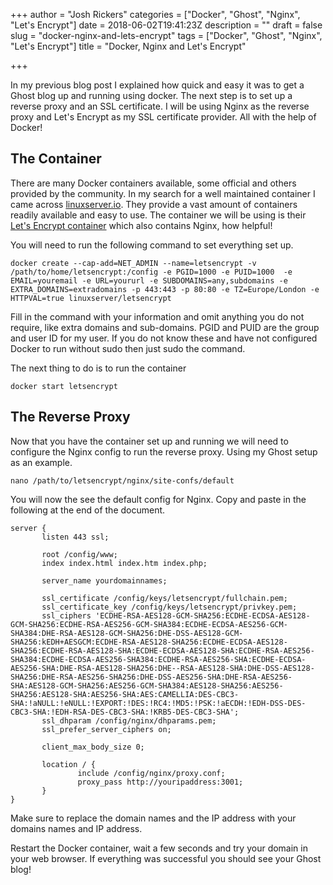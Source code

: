 +++
author = "Josh Rickers"
categories = ["Docker", "Ghost", "Nginx", "Let's Encrypt"]
date = 2018-06-02T19:41:23Z
description = ""
draft = false
slug = "docker-nginx-and-lets-encrypt"
tags = ["Docker", "Ghost", "Nginx", "Let's Encrypt"]
title = "Docker, Nginx and Let's Encrypt"

+++


In my previous blog post I explained how quick and easy it was to get a Ghost blog up and running using docker. The next step is to set up a reverse proxy and an SSL certificate. I will be using Nginx as the reverse proxy and Let's Encrypt as my SSL certificate provider. All with the help of Docker!

## The Container
There are many Docker containers available, some official and others provided by the community. In my search for a well maintained container I came across [linuxserver.io](https://www.linuxserver.io/). They provide a vast amount of containers readily available and easy to use. The container we will be using is their [Let's Encrypt container](https://hub.docker.com/r/linuxserver/letsencrypt/) which also contains Nginx, how helpful!

You will need to run the following command to set everything set up.

```
docker create --cap-add=NET_ADMIN --name=letsencrypt -v /path/to/home/letsencrypt:/config -e PGID=1000 -e PUID=1000  -e EMAIL=youremail -e URL=yoururl -e SUBDOMAINS=any,subdomains -e EXTRA_DOMAINS=extradomains -p 443:443 -p 80:80 -e TZ=Europe/London -e HTTPVAL=true linuxserver/letsencrypt
```

Fill in the command with your information and omit anything you do not require, like extra domains and sub-domains. PGID and PUID are the group and user ID for my user. If you do not know these and have not configured Docker to run without sudo then just sudo the command.

The next thing to do is to run the container
```
docker start letsencrypt
```

## The Reverse Proxy
Now that you have the container set up and running we will need to configure the Nginx config to run the reverse proxy. Using my Ghost setup as an example.

```
nano /path/to/letsencrypt/nginx/site-confs/default
```

You will now the see the default config for Nginx. Copy and paste in the following at the end of the document.

```
server {
       listen 443 ssl;

       root /config/www;
       index index.html index.htm index.php;

       server_name yourdomainnames;

       ssl_certificate /config/keys/letsencrypt/fullchain.pem;
       ssl_certificate_key /config/keys/letsencrypt/privkey.pem;
       ssl_ciphers 'ECDHE-RSA-AES128-GCM-SHA256:ECDHE-ECDSA-AES128-GCM-SHA256:ECDHE-RSA-AES256-GCM-SHA384:ECDHE-ECDSA-AES256-GCM-SHA384:DHE-RSA-AES128-GCM-SHA256:DHE-DSS-AES128-GCM-SHA256:kEDH+AESGCM:ECDHE-RSA-AES128-SHA256:ECDHE-ECDSA-AES128-SHA256:ECDHE-RSA-AES128-SHA:ECDHE-ECDSA-AES128-SHA:ECDHE-RSA-AES256-SHA384:ECDHE-ECDSA-AES256-SHA384:ECDHE-RSA-AES256-SHA:ECDHE-ECDSA-AES256-SHA:DHE-RSA-AES128-SHA256:DHE--RSA-AES128-SHA:DHE-DSS-AES128-SHA256:DHE-RSA-AES256-SHA256:DHE-DSS-AES256-SHA:DHE-RSA-AES256-SHA:AES128-GCM-SHA256:AES256-GCM-SHA384:AES128-SHA256:AES256-SHA256:AES128-SHA:AES256-SHA:AES:CAMELLIA:DES-CBC3-SHA:!aNULL:!eNULL:!EXPORT:!DES:!RC4:!MD5:!PSK:!aECDH:!EDH-DSS-DES-CBC3-SHA:!EDH-RSA-DES-CBC3-SHA:!KRB5-DES-CBC3-SHA';
       ssl_dhparam /config/nginx/dhparams.pem;
       ssl_prefer_server_ciphers on;

       client_max_body_size 0;

       location / {
               include /config/nginx/proxy.conf;
               proxy_pass http://youripaddress:3001;
       }
}
```

Make sure to replace the domain names and the IP address with your domains names and IP address.

Restart the Docker container, wait a few seconds and try your domain in your web browser. If everything was successful you should see your Ghost blog!

